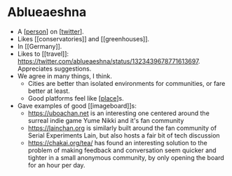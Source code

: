 # Ablueaeshna
- A [[person]] on [[twitter]].
- Likes [[conservatories]] and [[greenhouses]].
- In [[Germany]].
- Likes to [[travel]]: https://twitter.com/ablueaeshna/status/1323439678771613697. Appreciates suggestions.
- We agree in many things, I think.
  - Cities are better than isolated environments for communities, or fare better at least.
  - Good platforms feel like [[place]]s.
- Gave examples of good [[imageboard]]s:
  - https://uboachan.net is an interesting one centered around the surreal indie game Yume Nikki and it's fan community
  - https://lainchan.org is similarly built around the fan community of Serial Experiments Lain, but also hosts a fair bit of tech discussion
  - https://chakai.org/tea/ has found an interesting solution to the problem of making feedback and conversation seem quicker and tighter in a small anonymous community, by only opening the board for an hour per day.

[//begin]: # "Autogenerated link references for markdown compatibility"
[person]: person "Person"
[twitter]: twitter "Twitter"
[place]: place "Place"
[//end]: # "Autogenerated link references"